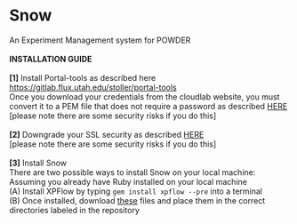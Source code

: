 # Snow
An Experiment Management system for POWDER <br /> <br />
**INSTALLATION GUIDE** <br /> <br />
**[1]** Install Portal-tools as described here https://gitlab.flux.utah.edu/stoller/portal-tools <br />
  Once you download your credentials from the cloudlab website, you must convert it to a PEM file that does not require a password
  as described [HERE](https://stackoverflow.com/questions/10069351/enter-pem-pass-phrase-just-once) <br />
  [please note there are some security risks if you do this] <br /> <br />
**[2]** Downgrade your SSL security as described [HERE](https://askubuntu.com/questions/1233186/ubuntu-20-04-how-to-set-lower-ssl-security-level)<br />
  [please note there are some security risks if you do this] <br /> <br />
**[3]** Install Snow <br />
There are two possible ways to install Snow on your local machine: <br /> 
Assuming you already have Ruby installed on your local machine <br />
(A) Install XPFlow by typing `gem install xpflow --pre` into a terminal <br />
(B) Once installed, download [these](https://github.com/HunterMoffat/Snow/tree/master/Installation) files and place them in the correct directories labeled in the repository <br />

